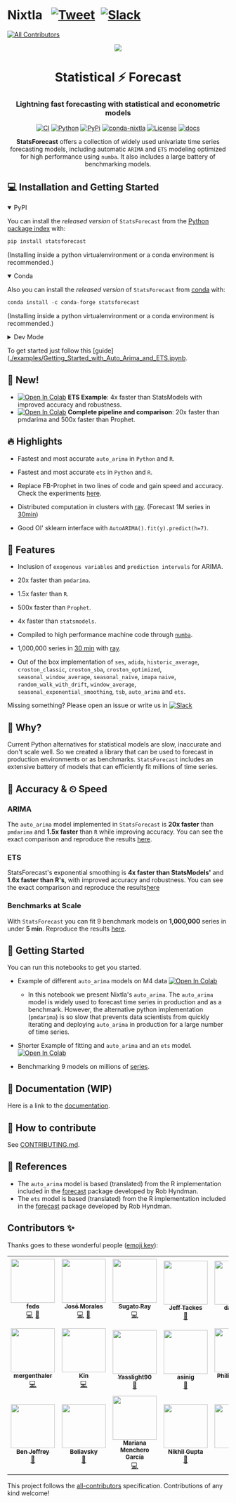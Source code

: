 # Nixtla &nbsp; [![Tweet](https://img.shields.io/twitter/url/http/shields.io.svg?style=social)](https://twitter.com/intent/tweet?text=Statistical%20Forecasting%20Algorithms%20by%20Nixtla%20&url=https://github.com/Nixtla/statsforecast&via=nixtlainc&hashtags=StatisticalModels,TimeSeries,Forecasting) &nbsp;[![Slack](https://img.shields.io/badge/Slack-4A154B?&logo=slack&logoColor=white)](https://join.slack.com/t/nixtlaworkspace/shared_invite/zt-135dssye9-fWTzMpv2WBthq8NK0Yvu6A)
<!-- ALL-CONTRIBUTORS-BADGE:START - Do not remove or modify this section -->
[![All Contributors](https://img.shields.io/badge/all_contributors-19-orange.svg?style=flat-square)](#contributors-)
<!-- ALL-CONTRIBUTORS-BADGE:END -->

<div align="center">
<img src="https://raw.githubusercontent.com/Nixtla/neuralforecast/main/nbs/indx_imgs/branding/logo_mid.png">
<h1 align="center">Statistical ⚡️ Forecast</h1>
<h3 align="center">Lightning fast forecasting with statistical and econometric models</h3>
    
[![CI](https://github.com/Nixtla/statsforecast/actions/workflows/ci.yaml/badge.svg?branch=main)](https://github.com/Nixtla/statsforecast/actions/workflows/ci.yaml)
[![Python](https://img.shields.io/pypi/pyversions/statsforecast)](https://pypi.org/project/statsforecast/)
[![PyPi](https://img.shields.io/pypi/v/statsforecast?color=blue)](https://pypi.org/project/statsforecast/)
[![conda-nixtla](https://img.shields.io/conda/vn/conda-forge/statsforecast?color=seagreen&label=conda)](https://anaconda.org/conda-forge/statsforecast)
[![License](https://img.shields.io/badge/License-Apache_2.0-blue.svg)](https://github.com/Nixtla/statsforecast/blob/main/LICENSE)
[![docs](https://img.shields.io/website-up-down-green-red/http/nixtla.github.io/statsforecast.svg?label=docs)](https://nixtla.github.io/statsforecast/)  
    
**StatsForecast** offers a collection of widely used univariate time series forecasting models, including automatic `ARIMA` and `ETS` modeling optimized for high performance using `numba`. It also includes a large battery of benchmarking models.
</div>

## 💻 Installation and Getting Started
<details open>
<summary>PyPI</summary>

You can install the *released version* of `StatsForecast` from the [Python package index]([https://pypi.org](https://pypi.org/project/statsforecast/)) with:

```python
pip install statsforecast
```

(Installing inside a python virtualenvironment or a conda environment is recommended.)
</details>

<details open>
<summary>Conda</summary>
  
Also you can install the *released version* of `StatsForecast` from [conda](https://anaconda.org/conda-forge/statsforecast) with:

```python
conda install -c conda-forge statsforecast
```

(Installing inside a python virtualenvironment or a conda environment is recommended.)
</details>

<details>
<summary>Dev Mode</summary>
If you want to make some modifications to the code and see the effects in real time (without reinstalling), follow the steps below:

```bash
git clone https://github.com/Nixtla/statsforecast.git
cd statsforecast
pip install -e .
```
</details>

To get started just follow this [guide]([./examples/Getting_Started_with_Auto_Arima_and_ETS.ipynb](https://colab.research.google.com/drive/1GKoLXb5KENLPMuSE9torLGvKPCyXh-Cl#scrollTo=awWptcpJGQ5i).


## 🎉 New!
* [![Open In Colab](https://colab.research.google.com/assets/colab-badge.svg)](https://colab.research.google.com/drive/1GKoLXb5KENLPMuSE9torLGvKPCyXh-Cl#scrollTo=awWptcpJGQ5i)  **ETS Example**: 4x faster than StatsModels with improved accuracy and robustness.
* [![Open In Colab](https://colab.research.google.com/assets/colab-badge.svg)](https://colab.research.google.com/github/nixtla/statsforecast/blob/main/examples/arima.ipynb)   **Complete pipeline and comparison**:  20x faster than pmdarima and 500x faster than Prophet. 

## 🔥  Highlights

* Fastest and most accurate `auto_arima` in `Python` and `R`.
* Fastest and most accurate `ets` in `Python` and `R`.

* Replace FB-Prophet in two lines of code and gain speed and accuracy. Check the experiments [here](https://github.com/Nixtla/statsforecast/tree/main/experiments/arima_prophet_adapter).
* Distributed computation in clusters with [ray](https://github.com/ray-project/ray). (Forecast 1M series in [30min](https://github.com/Nixtla/statsforecast/tree/main/experiments/ray))
* Good Ol' sklearn interface with `AutoARIMA().fit(y).predict(h=7)`.

## 🎊 Features 

* Inclusion of `exogenous variables` and `prediction intervals` for ARIMA.
* 20x faster than `pmdarima`.
* 1.5x faster than `R`.
* 500x faster than `Prophet`. 
* 4x faster than `statsmodels`.
* Compiled to high performance machine code through [`numba`](https://numba.pydata.org/).
* 1,000,000 series in [30 min](https://github.com/Nixtla/statsforecast/tree/main/experiments/ray) with [ray](https://github.com/ray-project/ray).

* Out of the box implementation of `ses`, `adida`, `historic_average`, `croston_classic`, `croston_sba`, `croston_optimized`, `seasonal_window_average`, `seasonal_naive`, `imapa`
`naive`, `random_walk_with_drift`, `window_average`, `seasonal_exponential_smoothing`, `tsb`, `auto_arima` and `ets`. 

Missing something? Please open an issue or write us in [![Slack](https://img.shields.io/badge/Slack-4A154B?&logo=slack&logoColor=white)](https://join.slack.com/t/nixtlaworkspace/shared_invite/zt-135dssye9-fWTzMpv2WBthq8NK0Yvu6A)

## 📖 Why? 

Current Python alternatives for statistical models are slow, inaccurate and don't scale well. So we created a library that can be used to forecast in production environments or as benchmarks.  `StatsForecast` includes an extensive battery of models that can efficiently fit millions of time series.

## 🔬 Accuracy & ⏲ Speed 

### ARIMA 
The `auto_arima` model implemented in `StatsForecast` is **20x faster** than `pmdarima` and **1.5x faster** than `R`  while improving accuracy. You can see the exact comparison and reproduce the results [here](./experiments/arima/).

### ETS

StatsForecast's exponential smoothing is **4x faster than StatsModels'** and **1.6x faster than R's**, with improved accuracy and robustness. You can see the exact comparison and reproduce the results[here](./experiments/ets/)

### Benchmarks at Scale

With `StatsForecast` you can fit 9 benchmark models on **1,000,000** series in under **5 min**. Reproduce the results [here](./experiments/benchmarks_at_scale/). 



## 🧬 Getting Started 
You can run this notebooks to get you started. 

* Example of different `auto_arima` models on M4 data [![Open In Colab](https://colab.research.google.com/assets/colab-badge.svg)](https://colab.research.google.com/github/nixtla/statsforecast/blob/main/examples/arima.ipynb)  
    * In this notebook we present Nixtla's `auto_arima`. 
    The `auto_arima` model is widely used to forecast time series in production and as a benchmark. However, the alternative python implementation (`pmdarima`) is so slow that prevents data scientists from quickly iterating and deploying `auto_arima` in production for a large number of time series. 

* Shorter Example of fitting and `auto_arima` and an `ets` model.  [![Open In Colab](https://colab.research.google.com/assets/colab-badge.svg)](https://colab.research.google.com/github/nixtla/statsforecast/blob/main/examples/Forecasting_with_Auto_Arima_&_ETS_.ipynb) 


* Benchmarking 9 models on millions of [series](./experiments/benchmarks_at_scale/).

## 📖 Documentation (WIP)
Here is a link to the [documentation](https://nixtla.github.io/statsforecast/).

## 🔨 How to contribute
See [CONTRIBUTING.md](https://github.com/Nixtla/statsforecast/blob/main/CONTRIBUTING.md).

## 📃 References

*  The `auto_arima` model is based (translated) from the R implementation included in the [forecast](https://github.com/robjhyndman/forecast) package developed by Rob Hyndman.
*  The `ets` model is based (translated) from the R implementation included in the [forecast](https://github.com/robjhyndman/forecast) package developed by Rob Hyndman.

## Contributors ✨

Thanks goes to these wonderful people ([emoji key](https://allcontributors.org/docs/en/emoji-key)):

<!-- ALL-CONTRIBUTORS-LIST:START - Do not remove or modify this section -->
<!-- prettier-ignore-start -->
<!-- markdownlint-disable -->
<table>
  <tr>
    <td align="center"><a href="https://github.com/FedericoGarza"><img src="https://avatars.githubusercontent.com/u/10517170?v=4?s=100" width="100px;" alt=""/><br /><sub><b>fede</b></sub></a><br /><a href="https://github.com/Nixtla/statsforecast/commits?author=FedericoGarza" title="Code">💻</a> <a href="#maintenance-FedericoGarza" title="Maintenance">🚧</a></td>
    <td align="center"><a href="https://github.com/jmoralez"><img src="https://avatars.githubusercontent.com/u/8473587?v=4?s=100" width="100px;" alt=""/><br /><sub><b>José Morales</b></sub></a><br /><a href="https://github.com/Nixtla/statsforecast/commits?author=jmoralez" title="Code">💻</a> <a href="#maintenance-jmoralez" title="Maintenance">🚧</a></td>
    <td align="center"><a href="https://www.linkedin.com/in/sugatoray/"><img src="https://avatars.githubusercontent.com/u/10201242?v=4?s=100" width="100px;" alt=""/><br /><sub><b>Sugato Ray</b></sub></a><br /><a href="https://github.com/Nixtla/statsforecast/commits?author=sugatoray" title="Code">💻</a></td>
    <td align="center"><a href="http://www.jefftackes.com"><img src="https://avatars.githubusercontent.com/u/9125316?v=4?s=100" width="100px;" alt=""/><br /><sub><b>Jeff Tackes</b></sub></a><br /><a href="https://github.com/Nixtla/statsforecast/issues?q=author%3Atackes" title="Bug reports">🐛</a></td>
    <td align="center"><a href="https://github.com/darinkist"><img src="https://avatars.githubusercontent.com/u/62692170?v=4?s=100" width="100px;" alt=""/><br /><sub><b>darinkist</b></sub></a><br /><a href="#ideas-darinkist" title="Ideas, Planning, & Feedback">🤔</a></td>
    <td align="center"><a href="https://github.com/alech97"><img src="https://avatars.githubusercontent.com/u/22159405?v=4?s=100" width="100px;" alt=""/><br /><sub><b>Alec Helyar</b></sub></a><br /><a href="#question-alech97" title="Answering Questions">💬</a></td>
    <td align="center"><a href="https://dhirschfeld.github.io"><img src="https://avatars.githubusercontent.com/u/881019?v=4?s=100" width="100px;" alt=""/><br /><sub><b>Dave Hirschfeld</b></sub></a><br /><a href="#question-dhirschfeld" title="Answering Questions">💬</a></td>
  </tr>
  <tr>
    <td align="center"><a href="https://github.com/mergenthaler"><img src="https://avatars.githubusercontent.com/u/4086186?v=4?s=100" width="100px;" alt=""/><br /><sub><b>mergenthaler</b></sub></a><br /><a href="https://github.com/Nixtla/statsforecast/commits?author=mergenthaler" title="Code">💻</a></td>
    <td align="center"><a href="https://github.com/kdgutier"><img src="https://avatars.githubusercontent.com/u/19935241?v=4?s=100" width="100px;" alt=""/><br /><sub><b>Kin</b></sub></a><br /><a href="https://github.com/Nixtla/statsforecast/commits?author=kdgutier" title="Code">💻</a></td>
    <td align="center"><a href="https://github.com/Yasslight90"><img src="https://avatars.githubusercontent.com/u/58293883?v=4?s=100" width="100px;" alt=""/><br /><sub><b>Yasslight90</b></sub></a><br /><a href="#ideas-Yasslight90" title="Ideas, Planning, & Feedback">🤔</a></td>
    <td align="center"><a href="https://github.com/asinig"><img src="https://avatars.githubusercontent.com/u/99350687?v=4?s=100" width="100px;" alt=""/><br /><sub><b>asinig</b></sub></a><br /><a href="#ideas-asinig" title="Ideas, Planning, & Feedback">🤔</a></td>
    <td align="center"><a href="https://github.com/guerda"><img src="https://avatars.githubusercontent.com/u/230782?v=4?s=100" width="100px;" alt=""/><br /><sub><b>Philip Gillißen</b></sub></a><br /><a href="https://github.com/Nixtla/statsforecast/commits?author=guerda" title="Code">💻</a></td>
    <td align="center"><a href="https://github.com/shagn"><img src="https://avatars.githubusercontent.com/u/16029092?v=4?s=100" width="100px;" alt=""/><br /><sub><b>Sebastian Hagn</b></sub></a><br /><a href="https://github.com/Nixtla/statsforecast/issues?q=author%3Ashagn" title="Bug reports">🐛</a></td>
    <td align="center"><a href="https://github.com/fugue-project/fugue"><img src="https://avatars.githubusercontent.com/u/21092479?v=4?s=100" width="100px;" alt=""/><br /><sub><b>Han Wang</b></sub></a><br /><a href="https://github.com/Nixtla/statsforecast/commits?author=goodwanghan" title="Code">💻</a></td>
  </tr>
  <tr>
    <td align="center"><a href="https://www.linkedin.com/in/benjamin-jeffrey-218548a8/"><img src="https://avatars.githubusercontent.com/u/36240394?v=4?s=100" width="100px;" alt=""/><br /><sub><b>Ben Jeffrey</b></sub></a><br /><a href="https://github.com/Nixtla/statsforecast/issues?q=author%3Abjeffrey92" title="Bug reports">🐛</a></td>
    <td align="center"><a href="https://github.com/Beliavsky"><img src="https://avatars.githubusercontent.com/u/38887928?v=4?s=100" width="100px;" alt=""/><br /><sub><b>Beliavsky</b></sub></a><br /><a href="https://github.com/Nixtla/statsforecast/commits?author=Beliavsky" title="Documentation">📖</a></td>
    <td align="center"><a href="https://github.com/MMenchero"><img src="https://avatars.githubusercontent.com/u/47995617?v=4?s=100" width="100px;" alt=""/><br /><sub><b>Mariana Menchero García </b></sub></a><br /><a href="https://github.com/Nixtla/statsforecast/commits?author=MMenchero" title="Code">💻</a></td>
    <td align="center"><a href="https://www.linkedin.com/in/guptanick/"><img src="https://avatars.githubusercontent.com/u/33585645?v=4?s=100" width="100px;" alt=""/><br /><sub><b>Nikhil Gupta</b></sub></a><br /><a href="https://github.com/Nixtla/statsforecast/issues?q=author%3Angupta23" title="Bug reports">🐛</a></td>
    <td align="center"><a href="https://github.com/jdegene"><img src="https://avatars.githubusercontent.com/u/17744939?v=4?s=100" width="100px;" alt=""/><br /><sub><b>JD</b></sub></a><br /><a href="https://github.com/Nixtla/statsforecast/issues?q=author%3Ajdegene" title="Bug reports">🐛</a></td>
  </tr>
</table>

<!-- markdownlint-restore -->
<!-- prettier-ignore-end -->

<!-- ALL-CONTRIBUTORS-LIST:END -->

This project follows the [all-contributors](https://github.com/all-contributors/all-contributors) specification. Contributions of any kind welcome!
